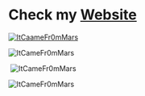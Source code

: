 # Check my [Website](https://mars.tk)
<p align="left"> <a href="https://github.com/ryo-ma/github-profile-trophy"><img src="https://github-profile-trophy.vercel.app/?username=ItcameFr0mMars&theme=discord" alt="ItCaameFr0mMars" /></a> </p>
<p><img  src="https://github-readme-stats.vercel.app/api/top-langs?username=ItCameFr0mMars&show_icons=true&theme=dark&locale=en&langs_count=10&layout=compact" alt="ItCameFr0mMars" /></p>
<p>&nbsp;<img src="https://github-readme-stats.vercel.app/api?username=ItCameFr0mMars&show_icons=true&theme=dark&locale=en" alt="ItCameFr0mMars" /></p>
<p><img src="https://github-readme-streak-stats.herokuapp.com/?user=ItCameFr0mMars&theme=dark" alt="ItCameFr0mMars" /></p><br>
  </html>
